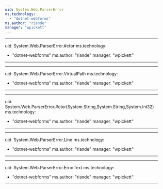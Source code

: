 ```yaml
---
uid: System.Web.ParserError
ms.technology: 
  - "dotnet-webforms"
ms.author: "riande"
manager: "wpickett"
---
```


---
uid: System.Web.ParserError.#ctor
ms.technology: 
  - "dotnet-webforms"
ms.author: "riande"
manager: "wpickett"
---

---
uid: System.Web.ParserError.VirtualPath
ms.technology: 
  - "dotnet-webforms"
ms.author: "riande"
manager: "wpickett"
---

---
uid: System.Web.ParserError.#ctor(System.String,System.String,System.Int32)
ms.technology: 
  - "dotnet-webforms"
ms.author: "riande"
manager: "wpickett"
---

---
uid: System.Web.ParserError.Line
ms.technology: 
  - "dotnet-webforms"
ms.author: "riande"
manager: "wpickett"
---

---
uid: System.Web.ParserError.ErrorText
ms.technology: 
  - "dotnet-webforms"
ms.author: "riande"
manager: "wpickett"
---
